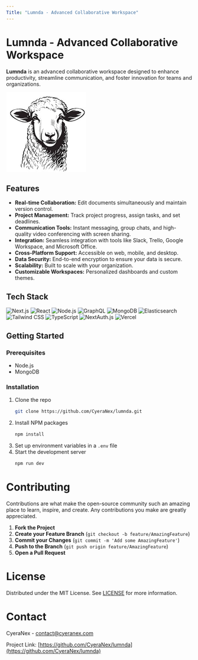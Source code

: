 ```yaml
---
Title: "Lumnda - Advanced Collaborative Workspace"
---
```


# Lumnda - Advanced Collaborative Workspace

**Lumnda** is an advanced collaborative workspace designed to enhance productivity, streamline communication, and foster innovation for teams and organizations.

![Lumnda Logo](/public/logo.jpg)

## Features
- **Real-time Collaboration:** Edit documents simultaneously and maintain version control.
- **Project Management:** Track project progress, assign tasks, and set deadlines.
- **Communication Tools:** Instant messaging, group chats, and high-quality video conferencing with screen sharing.
- **Integration:** Seamless integration with tools like Slack, Trello, Google Workspace, and Microsoft Office.
- **Cross-Platform Support:** Accessible on web, mobile, and desktop.
- **Data Security:** End-to-end encryption to ensure your data is secure.
- **Scalability:** Built to scale with your organization.
- **Customizable Workspaces:** Personalized dashboards and custom themes.

## Tech Stack
![Next.js](https://img.shields.io/badge/Next.js-000000?style=for-the-badge&logo=next.js&logoColor=white)
![React](https://img.shields.io/badge/React-20232A?style=for-the-badge&logo=react&logoColor=61DAFB)
![Node.js](https://img.shields.io/badge/Node.js-43853D?style=for-the-badge&logo=node.js&logoColor=white)
![GraphQL](https://img.shields.io/badge/GraphQL-E10098?style=for-the-badge&logo=graphql&logoColor=white)
![MongoDB](https://img.shields.io/badge/MongoDB-47A248?style=for-the-badge&logo=mongodb&logoColor=white)
![Elasticsearch](https://img.shields.io/badge/Elasticsearch-005571?style=for-the-badge&logo=elasticsearch&logoColor=white)
![Tailwind CSS](https://img.shields.io/badge/Tailwind_CSS-38B2AC?style=for-the-badge&logo=tailwind-css&logoColor=white)
![TypeScript](https://img.shields.io/badge/TypeScript-007ACC?style=for-the-badge&logo=typescript&logoColor=white)
![NextAuth.js](https://img.shields.io/badge/NextAuth.js-000000?style=for-the-badge&logo=nextdotjs&logoColor=white)
![Vercel](https://img.shields.io/badge/Vercel-000000?style=for-the-badge&logo=vercel&logoColor=white)

## Getting Started
### Prerequisites
- Node.js
- MongoDB

### Installation
1. Clone the repo
   ```sh
   git clone https://github.com/CyeraNex/lumnda.git
   ```
2. Install NPM packages
   ```sh
   npm install
   ```
3. Set up environment variables in a `.env` file
4. Start the development server
   ```sh
   npm run dev
   ```
   
# Contributing

Contributions are what make the open-source community such an amazing place to learn, inspire, and create. Any contributions you make are greatly appreciated.

1. **Fork the Project**
2. **Create your Feature Branch** (`git checkout -b feature/AmazingFeature`)
3. **Commit your Changes** (`git commit -m 'Add some AmazingFeature'`)
4. **Push to the Branch** (`git push origin feature/AmazingFeature`)
5. **Open a Pull Request**

# License

Distributed under the MIT License. See [LICENSE](LICENSE) for more information.

# Contact

CyeraNex - [contact@cyeranex.com](mailto:contact@cyeranex.com)

Project Link: [https://github.com/CyeraNex/lumnda](https://github.com/CyeraNex/lumnda)


